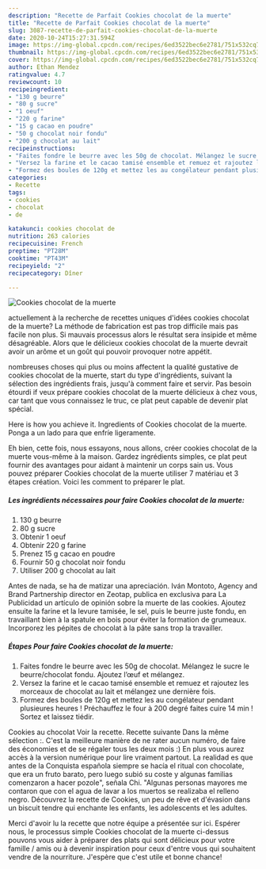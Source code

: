 ```yaml
---
description: "Recette de Parfait Cookies chocolat de la muerte"
title: "Recette de Parfait Cookies chocolat de la muerte"
slug: 3087-recette-de-parfait-cookies-chocolat-de-la-muerte
date: 2020-10-24T15:27:31.594Z
image: https://img-global.cpcdn.com/recipes/6ed3522bec6e2781/751x532cq70/cookies-chocolat-de-la-muerte-photo-principale-de-la-recette.jpg
thumbnail: https://img-global.cpcdn.com/recipes/6ed3522bec6e2781/751x532cq70/cookies-chocolat-de-la-muerte-photo-principale-de-la-recette.jpg
cover: https://img-global.cpcdn.com/recipes/6ed3522bec6e2781/751x532cq70/cookies-chocolat-de-la-muerte-photo-principale-de-la-recette.jpg
author: Ethan Mendez
ratingvalue: 4.7
reviewcount: 10
recipeingredient:
- "130 g beurre"
- "80 g sucre"
- "1 oeuf"
- "220 g farine"
- "15 g cacao en poudre"
- "50 g chocolat noir fondu"
- "200 g chocolat au lait"
recipeinstructions:
- "Faites fondre le beurre avec les 50g de chocolat. Mélangez le sucre le beurre/chocolat fondu. Ajoutez l’œuf et mélangez."
- "Versez la farine et le cacao tamisé ensemble et remuez et rajoutez les morceaux de chocolat au lait et mélangez une dernière fois."
- "Formez des boules de 120g et mettez les au congélateur pendant plusieures heures ! Préchauffez le four à 200 degré faites cuire 14 min ! Sortez et laissez tiédir."
categories:
- Recette
tags:
- cookies
- chocolat
- de

katakunci: cookies chocolat de 
nutrition: 263 calories
recipecuisine: French
preptime: "PT28M"
cooktime: "PT43M"
recipeyield: "2"
recipecategory: Dîner

---
```



![Cookies chocolat de la muerte](https://img-global.cpcdn.com/recipes/6ed3522bec6e2781/751x532cq70/cookies-chocolat-de-la-muerte-photo-principale-de-la-recette.jpg)

actuellement à la recherche de recettes uniques d'idées cookies chocolat de la muerte? La méthode de fabrication est pas trop difficile mais pas facile non plus. Si mauvais processus alors le résultat sera insipide et même désagréable. Alors que le délicieux cookies chocolat de la muerte devrait avoir un arôme et un goût qui pouvoir provoquer notre appétit.

nombreuses choses qui plus ou moins affectent la qualité gustative de cookies chocolat de la muerte, start du type d'ingrédients, suivant la sélection des ingrédients frais, jusqu'à comment faire et servir. Pas besoin étourdi if veux prépare cookies chocolat de la muerte délicieux à chez vous, car tant que vous connaissez le truc, ce plat peut capable de devenir plat spécial.

Here is how you achieve it. Ingredients of Cookies chocolat de la muerte. Ponga a un lado para que enfríe ligeramente.


Eh bien, cette fois, nous essayons, nous allons, créer cookies chocolat de la muerte vous-même à la maison. Gardez ingrédients simples, ce plat peut fournir des avantages pour aidant à maintenir un corps sain us. Vous pouvez préparer Cookies chocolat de la muerte utiliser 7 matériau et 3 étapes création. Voici les comment to préparer le plat.

<!--inarticleads1-->

##### Les ingrédients nécessaires pour faire Cookies chocolat de la muerte:

1.  130 g beurre
1.  80 g sucre
1. Obtenir 1 oeuf
1. Obtenir 220 g farine
1. Prenez 15 g cacao en poudre
1. Fournir 50 g chocolat noir fondu
1. Utiliser 200 g chocolat au lait


Antes de nada, se ha de matizar una apreciación. Iván Montoto, Agency and Brand Partnership director en Zeotap, publica en exclusiva para La Publicidad un artículo de opinión sobre la muerte de las cookies. Ajoutez ensuite la farine et la levure tamisée, le sel, puis le beurre juste fondu, en travaillant bien à la spatule en bois pour éviter la formation de grumeaux. Incorporez les pépites de chocolat à la pâte sans trop la travailler. 

<!--inarticleads2-->

##### Étapes Pour faire Cookies chocolat de la muerte:

1. Faites fondre le beurre avec les 50g de chocolat. Mélangez le sucre le beurre/chocolat fondu. Ajoutez l’œuf et mélangez.
1. Versez la farine et le cacao tamisé ensemble et remuez et rajoutez les morceaux de chocolat au lait et mélangez une dernière fois.
1. Formez des boules de 120g et mettez les au congélateur pendant plusieures heures ! Préchauffez le four à 200 degré faites cuire 14 min ! Sortez et laissez tiédir.


Cookies au chocolat Voir la recette. Recette suivante Dans la même sélection :. C&#39;est la meilleure manière de ne rater aucun numéro, de faire des économies et de se régaler tous les deux mois :) En plus vous aurez accès à la version numérique pour lire vraiment partout. La realidad es que antes de la Conquista española siempre se hacía el ritual con chocolate, que era un fruto barato, pero luego subió su coste y algunas familias comenzaron a hacer pozole&#34;, señala Chi. &#34;Algunas personas mayores me contaron que con el agua de lavar a los muertos se realizaba el relleno negro. Découvrez la recette de Cookies, un peu de rêve et d&#39;évasion dans un biscuit tendre qui enchante les enfants, les adolescents et les adultes. 


Merci d'avoir lu la recette que notre équipe a présentée sur ici. Espérer nous, le processus simple Cookies chocolat de la muerte ci-dessus pouvons vous aider à préparer des plats qui sont délicieux pour votre famille / amis ou à devenir inspiration pour ceux d'entre vous qui souhaitent vendre de la nourriture. J'espère que c'est utile et bonne chance!
